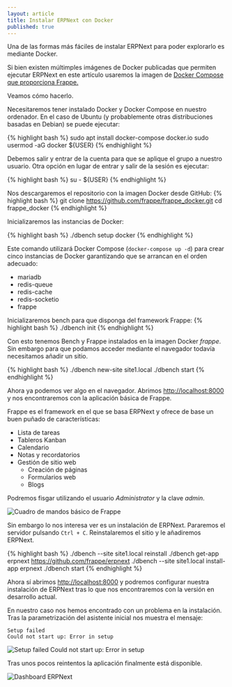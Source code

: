 ```yaml
---
layout: article
title: Instalar ERPNext con Docker
published: true
---
```

Una de las formas más fáciles de instalar ERPNext para poder explorarlo es mediante Docker.

Si bien existen múltimples imágenes de Docker publicadas que permiten ejecutar ERPNext en este artículo usaremos la imagen de [Docker Compose que proporciona Frappe.](https://github.com/frappe/frappe_docker)

Veamos cómo hacerlo.

Necesitaremos tener instalado Docker y Docker Compose en nuestro ordenador. En el caso de Ubuntu (y probablemente otras distribuciones basadas en Debian) se puede ejecutar:

{% highlight bash %}
sudo apt install docker-compose docker.io
sudo usermod -aG docker ${USER}
{% endhighlight %}

Debemos salir y entrar de la cuenta para que se aplique el grupo a nuestro usuario. Otra opción en lugar de entrar y salir de la sesión es ejecutar:

{% highlight bash %}
su - ${USER}
{% endhighlight %}


Nos descargaremos el repositorio con la imagen Docker desde GitHub:
{% highlight bash %}
git clone https://github.com/frappe/frappe_docker.git
cd frappe_docker
{% endhighlight %}

Inicializaremos las instancias de Docker:

{% highlight bash %}
./dbench setup docker
{% endhighlight %}

Este comando utilizará Docker Compose (`docker-compose up -d`) para crear cinco instancias de Docker garantizando que se arrancan en el orden adecuado:

* mariadb
* redis-queue
* redis-cache
* redis-socketio
* frappe


Inicializaremos bench para que disponga del framework Frappe:
{% highlight bash %}
./dbench init
{% endhighlight %}

Con esto tenemos Bench y Frappe instalados en la imagen Docker _frappe_. Sin embargo para que podamos acceder mediante el navegador todavía necesitamos añadir un sitio. 

{% highlight bash %}
./dbench new-site site1.local 
./dbench start
{% endhighlight %}

Ahora ya podemos ver algo en el navegador. Abrimos [http://localhost:8000](http://localhost:8000) y nos encontraremos con la aplicación básica de Frappe.

Frappe es el framework en el que se basa ERPNext y ofrece de base un buen puñado de características:
* Lista de tareas
* Tableros Kanban
* Calendario
* Notas y recordatorios
* Gestión de sitio web
  - Creación de páginas
  - Formularios web
  - Blogs

Podremos fisgar utilizando el usuario _Administrator_ y la clave _admin_.

![Cuadro de mandos básico de Frappe]({{site.baseurl}}/images/Screenshot_20190228_215231.png)

Sin embargo lo nos interesa ver es un instalación de ERPNext. Pararemos el servidor pulsando `Ctrl + C`. Reinstalaremos el sitio y le añadiremos ERPNext.


{% highlight bash %}
./dbench --site site1.local reinstall
./dbench get-app erpnext https://github.com/frappe/erpnext
./dbench --site site1.local install-app erpnext
./dbench start
{% endhighlight %}

Ahora sí abrimos [http://localhost:8000](http://localhost:8000) y podremos configurar nuestra instalación de ERPNext tras lo que nos encontraremos con la versión en desarrollo actual.

En nuestro caso nos hemos encontrado con un problema en la instalación. Tras la parametrización del asistente inicial nos muestra el mensaje:
	
    Setup failed
	Could not start up: Error in setup

![Setup failed Could not start up: Error in setup]({{site.baseurl}}/images/setup_failed.png)

Tras unos pocos reintentos la aplicación finalmente está disponible.

![Dashboard ERPNext]({{site.baseurl}}/images/cuadro_de_mando_dashboard_erpnext_12.png)

